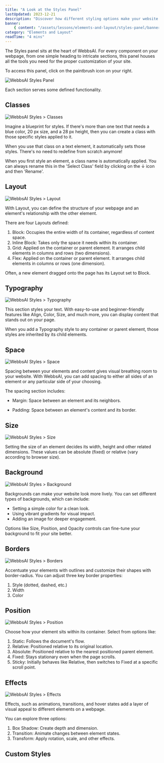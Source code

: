 ```yaml
---
title: "A Look at the Styles Panel"
lastUpdated: 2023-12-21
description: "Discover how different styling options make your website look more vibrant"
banner:
    { content: "/assets/lessons/elements-and-layout/styles-panel/banner.png" }
category: "Elements and Layout"
readTime: "4 mins"
---
```


The Styles panel sits at the heart of WebbsAI. For every component on your webpage, from one simple heading to intricate sections, this panel houses all the tools you need for the proper customization of your site.

To access this panel, click on the paintbrush icon on your right.

![WebbsAI Styles Panel](/assets/lessons/elements-and-layout/styles-panel/styles-panel.png "WebbsAI Styles Panel")

Each section serves some defined functionality.

## Classes

![WebbsAI Styles > Classes](/assets/lessons/elements-and-layout/styles-panel/styles-classes.png "WebbsAI Styles > Classes")

Imagine a blueprint for styles. If there's more than one text that needs a blue color, 20 px size, and a 28 px height, then you can create a class with those specific styles applied to it.

When you use that class on a text element, it automatically sets those styles. There's no need to redefine from scratch anymore!

When you first style an element, a class name is automatically applied. You can always rename this in the 'Select Class' field by clicking on the ↓ icon and then 'Rename'.

## Layout

![WebbsAI Styles > Layout](/assets/lessons/elements-and-layout/styles-panel/styles-layout.png "WebbsAI Styles > Layout")

With Layout, you can define the structure of your webpage and an element's relationship with the other element.

There are four Layouts defined:

1. Block: Occupies the entire width of its container, regardless of content space.
2. Inline Block: Takes only the space it needs within its container.
3. Grid: Applied on the container or parent element. It arranges child elements in columns and rows (two dimensions).
4. Flex: Applied on the container or parent element. It arranges child elements in columns or rows (one dimension).

Often, a new element dragged onto the page has its Layout set to Block.

## Typography

![WebbsAI Styles > Typography](/assets/lessons/elements-and-layout/styles-panel/styles-typography.png "WebbsAI Styles > Typography")

This section styles your text. With easy-to-use and beginner-friendly features like Align, Color, Size, and much more, you can display content that stands out on your page.

When you add a Typography style to any container or parent element, those styles are inherited by its child elements.

## Space

![WebbsAI Styles > Space](/assets/lessons/elements-and-layout/styles-panel/styles-spacing.png "WebbsAI Styles > Space")

Spacing between your elements and content gives visual breathing room to your website. With WebbsAI, you can add spacing to either all sides of an element or any particular side of your choosing.

The spacing section includes:

-   Margin: Space between an element and its neighbors.

-   Padding: Space between an element's content and its border.

## Size

![WebbsAI Styles > Size](/assets/lessons/elements-and-layout/styles-panel/styles-size.png "WebbsAI Styles > Size")

Setting the size of an element decides its width, height and other related dimensions. These values can be absolute (fixed) or relative (vary according to browser size).

## Background

![WebbsAI Styles > Background](/assets/lessons/elements-and-layout/styles-panel/styles-background.png "WebbsAI Styles > Backgrounds")

Backgrounds can make your website look more lively. You can set different types of backgrounds, which can include:

-   Setting a simple color for a clean look.
-   Using vibrant gradients for visual impact.
-   Adding an image for deeper engagement.

Options like Size, Position, and Opacity controls can fine-tune your background to fit your site better.

## Borders

![WebbsAI Styles > Borders](/assets/lessons/elements-and-layout/styles-panel/styles-border.png "WebbsAI Styles > Borders")

Accentuate your elements with outlines and customize their shapes with border-radius. You can adjust three key border properties:

1. Style (dotted, dashed, etc.)
2. Width
3. Color

## Position

![WebbsAI Styles > Position](/assets/lessons/elements-and-layout/styles-panel/styles-position.png "WebbsAI Styles > Position")

Choose how your element sits within its container. Select from options like:

1. Static: Follows the document's flow.
2. Relative: Positioned relative to its original location.
3. Absolute: Positioned relative to the nearest positioned parent element.
4. Fixed: Stays stationary even when the page scrolls.
5. Sticky: Initially behaves like Relative, then switches to Fixed at a specific scroll point.

## Effects

![WebbsAI Styles > Effects](/assets/lessons/elements-and-layout/styles-panel/styles-effects.png "WebbsAI Styles > Effects")

Effects, such as animations, transitions, and hover states add a layer of visual appeal to different elements on a webpage.

You can explore three options:

1. Box Shadow: Create depth and dimension.
2. Transition: Animate changes between element states.
3. Transform: Apply rotation, scale, and other effects.

## Custom Styles
